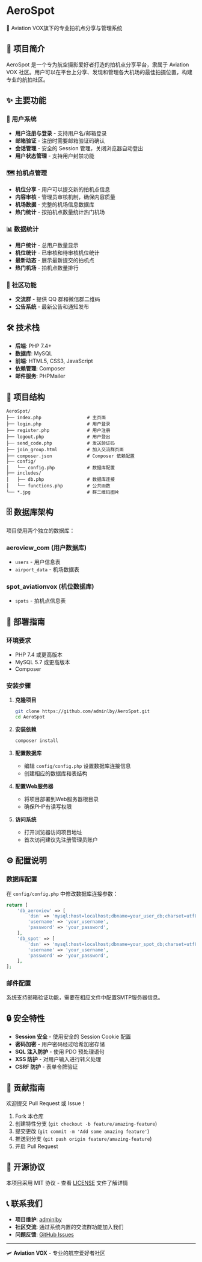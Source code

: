 # AeroSpot

🛬 Aviation VOX旗下的专业拍机点分享与管理系统

## 📖 项目简介

AeroSpot 是一个专为航空摄影爱好者打造的拍机点分享平台，隶属于 Aviation VOX 社区。用户可以在平台上分享、发现和管理各大机场的最佳拍摄位置，构建专业的航拍社区。

## ✨ 主要功能

### 🔐 用户系统
- **用户注册与登录** - 支持用户名/邮箱登录
- **邮箱验证** - 注册时需要邮箱验证码确认
- **会话管理** - 安全的 Session 管理，关闭浏览器自动登出
- **用户状态管理** - 支持用户封禁功能

### 🗺️ 拍机点管理
- **机位分享** - 用户可以提交新的拍机点信息
- **内容审核** - 管理员审核机制，确保内容质量
- **机场数据** - 完整的机场信息数据库
- **热门统计** - 按拍机点数量统计热门机场

### 📊 数据统计
- **用户统计** - 总用户数量显示
- **机位统计** - 已审核和待审核机位统计
- **最新动态** - 展示最新提交的拍机点
- **热门机场** - 拍机点数量排行

### 👥 社区功能
- **交流群** - 提供 QQ 群和微信群二维码
- **公告系统** - 最新公告和通知发布

## 🛠️ 技术栈

- **后端**: PHP 7.4+
- **数据库**: MySQL
- **前端**: HTML5, CSS3, JavaScript
- **依赖管理**: Composer
- **邮件服务**: PHPMailer

## 📁 项目结构

```
AeroSpot/
├── index.php                 # 主页面
├── login.php                 # 用户登录
├── register.php              # 用户注册
├── logout.php                # 用户登出
├── send_code.php             # 发送验证码
├── join_group.html           # 加入交流群页面
├── composer.json             # Composer 依赖配置
├── config/
│   └── config.php            # 数据库配置
├── includes/
│   ├── db.php                # 数据库连接
│   └── functions.php         # 公共函数
└── *.jpg                     # 群二维码图片
```

## 🗄️ 数据库架构

项目使用两个独立的数据库：

### aeroview_com (用户数据库)
- `users` - 用户信息表
- `airport_data` - 机场数据表

### spot_aviationvox (机位数据库)  
- `spots` - 拍机点信息表

## 🚀 部署指南

### 环境要求
- PHP 7.4 或更高版本
- MySQL 5.7 或更高版本
- Composer

### 安装步骤

1. **克隆项目**
   ```bash
   git clone https://github.com/adminlby/AeroSpot.git
   cd AeroSpot
   ```

2. **安装依赖**
   ```bash
   composer install
   ```

3. **配置数据库**
   - 编辑 `config/config.php` 设置数据库连接信息
   - 创建相应的数据库和表结构

4. **配置Web服务器**
   - 将项目部署到Web服务器根目录
   - 确保PHP有读写权限

5. **访问系统**
   - 打开浏览器访问项目地址
   - 首次访问建议先注册管理员账户

## ⚙️ 配置说明

### 数据库配置
在 `config/config.php` 中修改数据库连接参数：

```php
return [
    'db_aeroview' => [
        'dsn' => 'mysql:host=localhost;dbname=your_user_db;charset=utf8mb4',
        'username' => 'your_username',
        'password' => 'your_password',
    ],
    'db_spot' => [
        'dsn' => 'mysql:host=localhost;dbname=your_spot_db;charset=utf8mb4',
        'username' => 'your_username', 
        'password' => 'your_password',
    ],
];
```

### 邮件配置
系统支持邮箱验证功能，需要在相应文件中配置SMTP服务器信息。

## 🔒 安全特性

- **Session 安全** - 使用安全的 Session Cookie 配置
- **密码加密** - 用户密码经过哈希加密存储
- **SQL 注入防护** - 使用 PDO 预处理语句
- **XSS 防护** - 对用户输入进行转义处理
- **CSRF 防护** - 表单令牌验证

## 🤝 贡献指南

欢迎提交 Pull Request 或 Issue！

1. Fork 本仓库
2. 创建特性分支 (`git checkout -b feature/amazing-feature`)
3. 提交更改 (`git commit -m 'Add some amazing feature'`)
4. 推送到分支 (`git push origin feature/amazing-feature`)
5. 开启 Pull Request

## 📄 开源协议

本项目采用 MIT 协议 - 查看 [LICENSE](LICENSE) 文件了解详情

## 📞 联系我们

- **项目维护**: [adminlby](https://github.com/adminlby)
- **社区交流**: 通过系统内置的交流群功能加入我们
- **问题反馈**: [GitHub Issues](https://github.com/adminlby/AeroSpot/issues)

---

🛩️ **Aviation VOX** - 专业的航空爱好者社区
